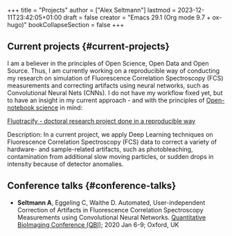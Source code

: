 +++
title = "Projects"
author = ["Alex Seltmann"]
lastmod = 2023-12-11T23:42:05+01:00
draft = false
creator = "Emacs 29.1 (Org mode 9.7 + ox-hugo)"
bookCollapseSection = false
+++

## Current projects {#current-projects}

I am a believer in the principles of Open Science, Open Data and Open
Source. Thus, I am currently working on a reproducible way of conducting my
research on simulation of Fluorescence Correlation Spectroscopy (FCS)
measurements and correcting artifacts using neural networks, such as
Convolutional Neural Nets (CNNs). I do not have my workflow fixed yet, but
to have an insight in my current approach - and with the principles of
[Open-notebook science](https://en.wikipedia.org/wiki/Open-notebook_science) in mind:

<a href="https://aseltmann.github.io/fluotracify/">Fluotracify - doctoral research project done in a reproducible way</a>

Description: In a current project, we apply Deep Learning techniques on Fluorescence
Correlation Spectroscopy (FCS) data to correct a variety of hardware- and
sample-related artifacts, such as photobleaching, contamination from additional
slow moving particles, or sudden drops in intensity because of detector
anomalies.


## Conference talks {#conference-talks}

-   **Seltmann A**, Eggeling C, Waithe D. Automated, User-independent Correction of
    Artifacts in Fluorescence Correlation Spectroscopy Measurements using
    Convolutional Neural Networks. [Quantitative BioImaging Conference (QBI)](https://www.quantitativebioimaging.com/qbi2020/); 2020
    Jan 6-9; Oxford, UK
